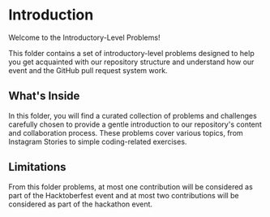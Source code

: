 # Introduction

Welcome to the Introductory-Level Problems!

This folder contains a set of introductory-level problems designed to help you get acquainted with our repository structure and understand how our event and the GitHub pull request system work.

## What's Inside
In this folder, you will find a curated collection of problems and challenges carefully chosen to provide a gentle introduction to our repository's content and collaboration process. 
These problems cover various topics, from Instagram Stories to simple coding-related exercises.

## Limitations
From this folder problems, at most one contribution will be considered as part of the Hacktoberfest event and at most two contributions will be considered as part of the hackathon event.
